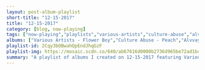 ```yaml
---
layout: post-album-playlist
short-title: "12-15-2017"
title: "12-15-2017"
category: [blog, now-playing]
tags: ["now-playing","playlists","various-artists","culture-abuse","alvvays","spoon","the-smiths","pixies","various-artists","various-artists","the-m's"]
albums: ["Various Artists - Flower Boy","Culture Abuse - Peach","Alvvays - Antisocialites","Spoon - Kill the Moonlight","The Smiths - Strangeways, Here We Come","Pixies - Bossanova","Various Artists - TGOD Mafia: Rude Awakening","Various Artists - Still Summer","The M's - The M's"]
playlist-id: 2Cqy3bOBwahQpEndJhqGzF
playlist-img: https://mosaic.scdn.co/640/ab67616d0000b2736d965be72ad1bceb7f2bd089ab67616d0000b273818b44a14134dd911a9e661cab67616d0000b2738940ac99f49e44f59e6f7fb3ab67616d0000b273ad8f67f5f03d44e215deea50
summary: "A playlist of albums I created on 12-15-2017 featuring Various Artists, Culture Abuse, Alvvays, Spoon, The Smiths, Pixies, Various Artists, Various Artists, and The M's"
---
```


